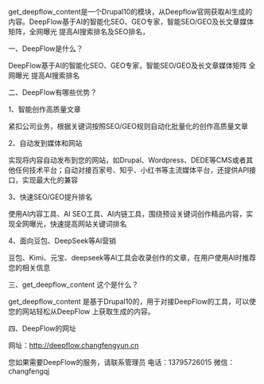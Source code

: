 get_deepflow_content是一个Drupal10的模块，从Deepflow官网获取AI生成的内容。DeepFlow基于AI的智能化SEO、GEO专家，智能SEO/GEO及长文章媒体矩阵，全网曝光 提高AI搜索排名及SEO排名，


一、DeepFlow是什么？

DeepFlow基于AI的智能化SEO、GEO专家，智能SEO/GEO及长文章媒体矩阵 全网曝光 提高AI搜索排名

二、DeepFlow有哪些优势？

1、智能创作高质量文章

紧扣公司业务，根据关键词按照SEO/GEO规则自动化批量化的创作高质量文章

2、自动发到媒体和网站

实现将内容自动发布到您的网站，如Drupal、Wordpress、DEDE等CMS或者其他任何技术平台；自动对接百家号、知乎、小红书等主流媒体平台，还提供API接口，实现最大化的兼容

3、快速SEO/GEO提升排名

使用AI内容工具、AI SEO工具、AI内链工具，围绕预设关键词创作精品内容，实现全网曝光，快速提高网站关键词排名

4、面向豆包、DeepSeek等AI营销

豆包、Kimi、元宝、deepseek等AI工具会收录创作的文章，在用户使用AI时推荐您的相关信息

三、get_deepflow_content 这个是什么？

get_deepflow_content 是基于Drupal10的，用于对接DeepFlow的工具，可以使您的网站轻松从DeepFlow 上获取生成的内容。

四、DeepFlow的网址

网址：http://deepflow.changfengyun.cn

您如果需要DeepFlow的服务，请联系管理员
电话：13795726015
微信：changfengqj
